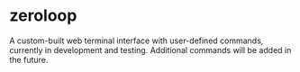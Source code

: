 # zeroloop
A custom-built web terminal interface with user-defined commands, currently in development and testing. Additional commands will be added in the future.
